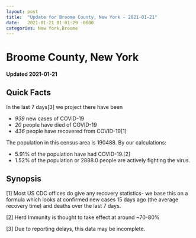 ```yaml
---
layout: post
title:  "Update for Broome County, New York - 2021-01-21"
date:   2021-01-21 01:01:29 -0600
categories: New York,Broome
---
```


# Broome County, New York
#### Updated 2021-01-21

## Quick Facts

In the last 7 days[3] we project there have been
- *939* new cases of COVID-19
- *20* people have died of COVID-19
- *436* people have recovered from COVID-19[1]

The population in this census area is 190488. By our calculations:
- 5.91% of the population have had COVID-19.[2]
- 1.52% of the population or 2888.0 people are actively fighting the virus.

## Synopsis




[1] Most US CDC offices do give any recovery statistics- we base this on a formula which looks at confirmed new cases
15 days ago (the average recovery time) and deaths over the last 7 days.

[2] Herd Immunity is thought to take effect at around ~70-80%

[3] Due to reporting delays, this data may be incomplete.
 
    